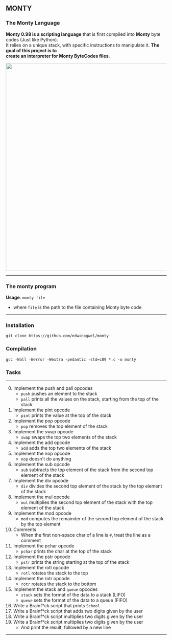 ## MONTY

### The Monty Language
**Monty 0.98 is a scripting language** that is first compiled into **Monty** byte codes (Just like Python). <br> It relies on a unique stack, with specific instructions to manipulate it. **The goal of this project is to <br> create an interpreter for Monty ByteCodes files**.

<img src="https://pbs.twimg.com/media/CFYYWy6UEAE9Ow-.png" width="650" height="auto">

---
### The monty program
**Usage**: ```monty file``` <br>
- where ```file``` is the path to the file containing Monty byte code

---
### Installation
```
git clone https://github.com/edwinogwel/monty
```
### Compilation
```
gcc -Wall -Werror -Wextra -pedantic -std=c89 *.c -o monty
```

### Tasks
---
0. Implement the push and pall opcodes <br>
   - ```push``` pushes an element to the stack
   - ```pall``` prints all the values on the stack, starting from the top of the stack
1. Implement the pint opcode
   - ```pint``` prints the value at the top of the stack
2. Implement the pop opcode
   - ```pop``` removes the top element of the stack
3. Implement the swap opcode
   - ```swap``` swaps the top two elements of the stack
4. Implement the add opcode
   - ```add``` adds the top two elements of the stack
5. Implement the nop opcode
   - ```nop``` doesn't do anything
6. Implement the sub opcode
   - ```sub``` subtracts the top element of the stack from the second top element of the stack
7. Implement the div opcode
   - ```div``` divides the second top element of the stack by the top element of the stack
8. Implement the mul opcode
   - ```mul``` multiplies the second top element of the stack with the top element of the stack
9. Implement the mod opcode
   - ```mod``` computes the remainder of the second top element of the stack by the top element
10. Comments
    - When the first non-space char of a line is ```#```, treat the line as a comment
11. Implement the pchar opcode
    - ```pchar``` prints the char at the top of the stack
12. Implement the pstr opcode
    - ```pstr``` prints the string starting at the top of the stack
13. Implement the rotl opcode
    - ```rotl``` rotates the stack to the top
14. Implement the rotr opcode
    - ```rotr``` rotates the stack to the bottom
15. Implement the stack and ```queue``` opcodes
    - ```stack``` sets the format of the data to a stack (LIFO)
    - ```queue``` sets the format of the data to a queue (FIFO)
16. Write a Brainf*ck script that prints ```School```
17. Write a Brainf*ck script that adds two digits given by the user
18. Write a Brainf*ck script multiplies two digits given by the user
19. Write a Brainf*ck script multiplies two digits given by the user
    - And print the result, followed by a new line
---
